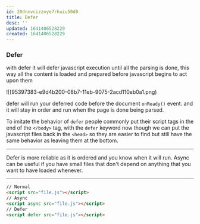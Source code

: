 ```yaml
---
id: 20dnxvcizzoye7rhuiu50d8
title: Defer
desc: ''
updated: 1641406528229
created: 1641406528229
---
```



### Defer

with defer it will defer javascript execution until all the parsing is done, this way all the content is loaded and prepared before javascript begins to act upon them

![[95397383-e9d4b200-08b7-11eb-9075-2acd110eb0a1.png)

defer will run your deferred code before the document `onReady()` event. and it will stay in order and run when the page is done being parsed.

To imitate the behavior of `defer` people commonly put their script tags in the end of the `</body>` tag, with the `defer` keyword now though we can put the javascript files back in the `<head>` so they are easier to find but still have the same behavior as leaving them at the bottom.

---

Defer is more reliable as it is ordered and you know when it will run. Async can be useful if you have small files that don't depend on anything that you want to have loaded whenever.

---

```html
// Normal
<script src="file.js"></script>
// Async
<script async src="file.js"></script>
// Defer
<script defer src="file.js"></script>
```
